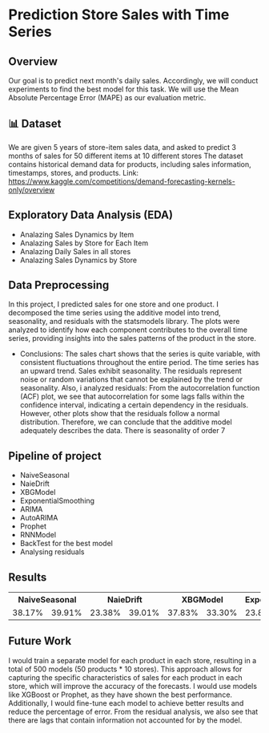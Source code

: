 # Prediction Store Sales with Time Series
## Overview
Our goal is to predict next month's daily sales. Accordingly, we will conduct experiments to find the best model for this task.
We will use the Mean Absolute Percentage Error (MAPE) as our evaluation metric.



## 📊 Dataset
We are given 5 years of store-item sales data, and asked to predict 3 months of sales for 50 different items at 10 different stores
The dataset contains historical demand data for products, including sales information, timestamps, stores, and products.
Link: https://www.kaggle.com/competitions/demand-forecasting-kernels-only/overview


## Exploratory Data Analysis (EDA)
- Analazing Sales Dynamics by Item
- Analazing Sales by Store for Each Item
- Analazing Daily Sales in all stores
- Analazing Sales Dynamics by Store

## Data Preprocessing
In this project, I predicted sales for one store and one product. I decomposed the time series using the additive model into trend, seasonality, and residuals with the statsmodels library. The plots were analyzed to identify how each component contributes to the overall time series, providing insights into the sales patterns of the product in the store.

- Conclusions: The sales chart shows that the series is quite variable, with consistent fluctuations throughout the entire period. The time series has an upward trend. Sales exhibit seasonality. The residuals represent noise or random variations that cannot be explained by the trend or seasonality. Also, i analyzed residuals: From the autocorrelation function (ACF) plot, we see that autocorrelation for some lags falls within the confidence interval, indicating a certain dependency in the residuals. However, other plots show that the residuals follow a normal distribution. Therefore, we can conclude that the additive model adequately describes the data.
There is seasonality of order 7

## Pipeline of project 
- NaiveSeasonal
- NaieDrift
- XBGModel
- ExponentialSmoothing
- ARIMA
- AutoARIMA
- Prophet
- RNNModel
- BackTest for the best model
- Analysing residuals

## Results 

<table>
  <tr>
    <th colspan="2">NaiveSeasonal</th>
    <th colspan="2">NaieDrift</th>
    <th colspan="2">XBGModel</th>
    <th colspan="2">ExponentialSmoothing</th>
    <th colspan="2">ARIMA</th>
    <th colspan="2">AutoARIMA</th>
    <th colspan="2">Prophet</th>
    <th colspan="2">RNNModel</th>
  </tr>
  <tr>
    <td>38.17%</td>
    <td>39.91%</td>
    <td>23.38%</td>
    <td>39.01%</td>
    <td>37.83%</td>
    <td>33.30%</td>
    <td>23.80%</td>
    <td>31.73%</td>
  </tr>
</table>


## Future Work
I would train a separate model for each product in each store, resulting in a total of 500 models (50 products * 10 stores). This approach allows for capturing the specific characteristics of sales for each product in each store, which will improve the accuracy of the forecasts.
I would use models like XGBoost or Prophet, as they have shown the best performance. Additionally, I would fine-tune each model to achieve better results and reduce the percentage of error. From the residual analysis, we also see that there are lags that contain information not accounted for by the model.
